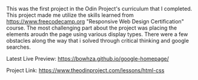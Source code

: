 This was the first project in the Odin Project's curriculum that I completed. This project made me utilize the skills learned from https://www.freecodecamp.org "Responsive Web Design Certification" course. The most challenging part about the project was placing the elements aroudn the page using various display types. There were a few obstacles along the way that i solved through critical thinking and google searches.

Latest Live Preview:
https://bowhza.github.io/google-homepage/ 

Project Link:
https://www.theodinproject.com/lessons/html-css
